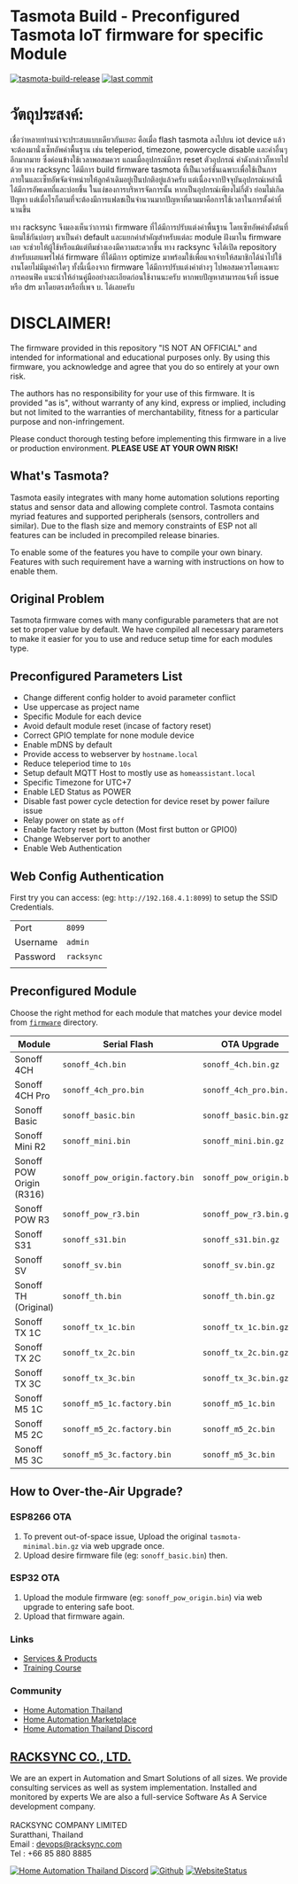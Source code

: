 # Tasmota Build - Preconfigured Tasmota IoT firmware for specific Module

[![tasmota-build-release](https://img.shields.io/github/v/release/racksync/tasmota-build)](https://github.com/racksync/tasmota-build) [![last commit](https://img.shields.io/github/last-commit/racksync/tasmota-build)](https://github.com/racksync/tasmota-build)

# วัตถุประสงค์:
เชื่อว่าหลายท่านน่าจะประสบแบบเดียวกันเยอะ คือเมื่อ flash tasmota ลงไปบน iot device แล้วจะต้องมานั่งเซ็ทอัพค่าพื้นฐาน เช่น teleperiod, timezone, powercycle disable และค่าอื่นๆ อีกมากมาย ซึ่งค่อนข้างใช้เวลาพอสมควร แถมเมื่ออุปกรณ์มีการ reset ตัวอุปกรณ์ ค่าดังกล่าวก็หายไปด้วย
ทาง racksync ได้มีการ build firmware tasmota ที่เป็นเวอร์ชั่นเฉพาะเพื่อใช้เป็นการภายในและเซ็ทอัพจัดจำหน่ายให้ลูกค้าเดิมอยู่เป็นปกติอยู่แล้วครับ แต่เนื่องจากปัจจุบันอุปกรณ์เหล่านี้ได้มีการอัพเดทถี่และบ่อยขึ้น ในแง่ของการบริหารจัดการนั้น หากเป็นอุปกรณ์เพียงไม่กี่ตัว ย่อมไม่เกิดปัญหา แต่เมื่อไรก็ตามที่จะต้องมีการแฟลชเป็นจำนวนมากปัญหาที่ตามมาคือการใช้เวลาในการตั้งค่าที่นานขึ้น

ทาง racksync จึงมองเห็นว่าการนำ firmware ที่ได้มีการปรับแต่งค่าพื้นฐาน  โดยเซ็ทอัพค่าตั้งต้นที่นิยมใช้กันบ่อยๆ มาเป็นค่า default และแยกค่าสำคัญสำหรับแต่ละ module ฝังมาใน firmware เลย จะช่วยให้ผู้ใช้หรือแม้แต่ทีมช่างเองมีความสะดวกขึ้น 
ทาง racksync จึงได้เปิด repository สำหรับเผยแพร่ไฟล์ firmware ที่ได้มีการ optimize มาพร้อมใช้เพื่อแจกจ่ายให้สมาชิกได้นำไปใช้งานโดยไม่มีมูลค่าใดๆ
ทั้งนี้เนื่องจาก firmware ได้มีการปรับแต่งค่าต่างๆ ไปพอสมควรโดยเฉพาะการคอนฟิค แนะนำให้อ่านคู่มืออย่างละเอียดก่อนใช้งานนะครับ
หากพบปัญหาสามารถแจ้งที่ issue หรือ dm มาโดยตรงหรือที่เพจ บ. ได้เลยครับ



# DISCLAIMER!

The firmware provided in this repository "IS NOT AN OFFICIAL" and intended for informational and educational purposes only. By using this firmware, you acknowledge and agree that you do so entirely at your own risk.

The authors has no responsibility for your use of this firmware. It is provided "as is", without warranty of any kind, express or implied, including but not limited to the warranties of merchantability, fitness for a particular purpose and non-infringement.

Please conduct thorough testing before implementing this firmware in a live or production environment. **PLEASE USE AT YOUR OWN RISK!**


## What's Tasmota?

Tasmota easily integrates with many home automation solutions reporting status and sensor data and allowing complete control. Tasmota contains myriad features and supported peripherals (sensors, controllers and similar). Due to the flash size and memory constraints of ESP not all features can be included in precompiled release binaries.

To enable some of the features you have to compile your own binary. Features with such requirement have a warning with instructions on how to enable them.

## Original Problem

Tasmota firmware comes with many configurable parameters that are not set to proper value by default. We have compiled all necessary parameters to make it easier for you to use and reduce setup time for each modules type.


## Preconfigured Parameters List

- Change different config holder to avoid parameter conflict 
- Use uppercase as project name 
- Specific Module for each device
- Avoid default module reset (incase of factory reset)  
- Correct GPIO template for none module device 
- Enable mDNS by default 
- Provide access to webserver by  ```hostname.local``` 
- Reduce teleperiod time to ```10s``` 
- Setup default MQTT Host to mostly use as ```homeassistant.local``` 
- Specific Timezone for UTC+7 
- Enable LED Status as POWER 
- Disable fast power cycle detection for device reset by power failure issue
- Relay power on state as ```off``` 
- Enable factory reset by button (Most first button or GPIO0) 
- Change Webserver port to another 
- Enable Web Authentication 

## Web Config Authentication

First try you can access: (eg: ```http://192.168.4.1:8099```) to setup the SSID Credentials. 

|                            |                      |
| ------------------------- | ----------------------------------  |
|  Port                     | ```8099```                  |
|  Username               | ```admin```                   |
|  Password             |      ```racksync```            | 
|                            |                      |



## Preconfigured Module



Choose the right method for each module that matches your device model from  [```firmware```](https://github.com/racksync/tasmota-build/tree/main/firmware) directory.

| Module                    | Serial Flash                          | OTA Upgrade                            |
| ------------------------- | ------------------------------------- | ----------------------------------------   |
|  Sonoff 4CH               | ```sonoff_4ch.bin```                  | ```sonoff_4ch.bin.gz```                     |       
|  Sonoff 4CH Pro           | ```sonoff_4ch_pro.bin```              | ```sonoff_4ch_pro.bin.gz```                |  
|  Sonoff Basic             | ```sonoff_basic.bin```                | ```sonoff_basic.bin.gz```                  |  
|  Sonoff Mini R2           |   ```sonoff_mini.bin```               |     ```sonoff_mini.bin.gz```             |
|  Sonoff POW Origin (R316) | ```sonoff_pow_origin.factory.bin```   |    ```sonoff_pow_origin.bin```             |
|  Sonoff POW R3            | ```sonoff_pow_r3.bin```               |  ```sonoff_pow_r3.bin.gz```             |
|  Sonoff S31               |```sonoff_s31.bin```                   |  ```sonoff_s31.bin.gz```               |
|  Sonoff SV                | ```sonoff_sv.bin```                   |    ```sonoff_sv.bin.gz```                |
|  Sonoff TH (Original)     | ```sonoff_th.bin```                   |        ```sonoff_th.bin.gz```          |
|  Sonoff TX 1C             |  ```sonoff_tx_1c.bin```               |  ```sonoff_tx_1c.bin.gz```             |
|  Sonoff TX 2C             | ```sonoff_tx_2c.bin```                |    ```sonoff_tx_2c.bin.gz```                |
|  Sonoff TX 3C             |  ```sonoff_tx_3c.bin```               |     ```sonoff_tx_3c.bin.gz```               |
|  Sonoff M5 1C             |    ```sonoff_m5_1c.factory.bin```     | ```sonoff_m5_1c.bin```                     |
|  Sonoff M5 2C             | ```sonoff_m5_2c.factory.bin```        | ```sonoff_m5_2c.bin```                     |
|  Sonoff M5 3C             |  ```sonoff_m5_3c.factory.bin```       |      ```sonoff_m5_3c.bin```                |

## How to Over-the-Air Upgrade?

### ESP8266 OTA 

1. To prevent out-of-space issue, Upload the original ```tasmota-minimal.bin.gz``` via web upgrade once.
2. Upload desire firmware file (eg: ```sonoff_basic.bin```) then.

### ESP32 OTA

1. Upload the module firmware (eg: ```sonoff_pow_origin.bin```) via web upgrade to entering safe boot.
2. Upload that firmware again. 


<!-- ![racksync-screenshot](https://github.com/racksync/hass-addons-cloudflared-tunnel/blob/main/zerotrust/screenshot.png?raw=true) -->

### Links

- [Services & Products](http://racksync.com)
- [Training Course](https://facebook.com/racksync)

### Community

- [Home Automation Thailand](https://www.facebook.com/groups/hathailand)
- [Home Automation Marketplace](https://www.facebook.com/groups/hatmarketplace)
- [Home Automation Thailand Discord](https://discord.gg/Wc5CwnWkp4) 

## [RACKSYNC CO., LTD.](https://racksync.com)

We are an expert in Automation and Smart Solutions of all sizes. We provide consulting services as well as system implementation. Installed and monitored by experts We are also a full-service Software As A Service development company.
\
\
RACKSYNC COMPANY LIMITED \
Suratthani, Thailand  \
Email : devops@racksync.com \
Tel : +66 85 880 8885 

[![Home Automation Thailand Discord](https://img.shields.io/discord/986181205504438345?style=for-the-badge)](https://discord.gg/Wc5CwnWkp4) [![Github](https://img.shields.io/github/followers/racksync?style=for-the-badge)](https://github.com/racksync) 
[![WebsiteStatus](https://img.shields.io/website?down_color=grey&down_message=Offline&style=for-the-badge&up_color=green&up_message=Online&url=https%3A%2F%2Fracksync.com)](https://racksync.com)




